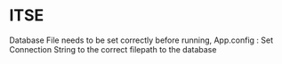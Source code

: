 # ITSE

Database File needs to be set correctly before running, App.config : Set Connection String to the correct filepath to the database
